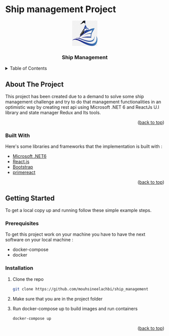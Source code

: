 # Ship management Project
<div id="top"></div>


<!-- PROJECT LOGO -->
<div align="center">
  <a href="https://github.com/mouhsineelachbi/ship_management">
    <img src="images/logo.png" alt="Logo" width="80" height="80">
  </a>
  <h3 align="center">Ship Management</h3>
</div>


<!-- TABLE OF CONTENTS -->
<details>
  <summary>Table of Contents</summary>
  <ol>
    <li>
      <a href="#about-the-project">About The Project</a>
      <ul>
        <li><a href="#built-with">Built With</a></li>
      </ul>
    </li>
    <li>
      <a href="#getting-started">Getting Started</a>
      <ul>
        <li><a href="#prerequisites">Prerequisites</a></li>
        <li><a href="#installation">Installation</a></li>
      </ul>
    </li>
    <li><a href="#usage">Usage</a></li>
    <li><a href="#roadmap">Roadmap</a></li>
    <li><a href="#contributing">Contributing</a></li>
    <li><a href="#license">License</a></li>
    <li><a href="#contact">Contact</a></li>
    <li><a href="#acknowledgments">Acknowledgments</a></li>
  </ol>
</details>

<!-- ABOUT THE PROJECT -->
## About The Project

This project has been created due to a demand to solve some ship management challenge and try to do that management functionalities in an optimistic way by creating rest api using Microsoft .NET 6 and ReactJs U.I library and state manager Redux and Its tools.
<p align="right">(<a href="#top">back to top</a>)</p>

### Built With

Here's some libraries and frameworks that the implementation is built with :

* [Microsoft .NET6](https://dotnet.microsoft.com/en-us/download/dotnet/6.0)
* [React.js](https://reactjs.org/)
* [Bootstrap](https://getbootstrap.com)
* [primereact](https://www.primefaces.org/primereact/)

<p align="right">(<a href="#top">back to top</a>)</p>

<!-- GETTING STARTED -->
## Getting Started

To get a local copy up and running follow these simple example steps.

### Prerequisites

To get this project work on your machine you have to have the next software on your local machine :

* docker-compose
* docker

### Installation

1. Clone the repo
   ```sh
   git clone https://github.com/mouhsineelachbi/ship_management
   ```
2. Make sure that you are in the project folder 
   
3. Run docker-compose up to build images and run containers
   ```sh
   docker-compose up
   ```

<p align="right">(<a href="#top">back to top</a>)</p>
